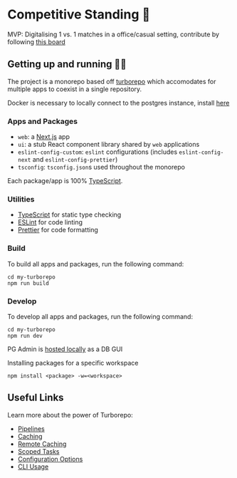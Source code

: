 # Competitive Standing 🥇

MVP: Digitalising 1 vs. 1 matches in a office/casual setting, contribute by following [this board](https://github.com/users/piercemorris/projects/1/views/1)

## Getting up and running 🏃💨

The project is a monorepo based off [turborepo](https://turborepo.org/) which accomodates for multiple apps to coexist in a single repository.

Docker is necessary to locally connect to the postgres instance, install [here](https://docs.docker.com/get-docker/)

### Apps and Packages

- `web`: a [Next.js](https://nextjs.org) app
- `ui`: a stub React component library shared by `web` applications
- `eslint-config-custom`: `eslint` configurations (includes `eslint-config-next` and `eslint-config-prettier`)
- `tsconfig`: `tsconfig.json`s used throughout the monorepo

Each package/app is 100% [TypeScript](https://www.typescriptlang.org/).

### Utilities

- [TypeScript](https://www.typescriptlang.org/) for static type checking
- [ESLint](https://eslint.org/) for code linting
- [Prettier](https://prettier.io) for code formatting

### Build

To build all apps and packages, run the following command:

```
cd my-turborepo
npm run build
```

### Develop

To develop all apps and packages, run the following command:

```
cd my-turborepo
npm run dev
```

PG Admin is [hosted locally](http://localhost:8081/) as a DB GUI

Installing packages for a specific workspace

```
npm install <package> -w=<workspace>
```

## Useful Links

Learn more about the power of Turborepo:

- [Pipelines](https://turborepo.org/docs/core-concepts/pipelines)
- [Caching](https://turborepo.org/docs/core-concepts/caching)
- [Remote Caching](https://turborepo.org/docs/core-concepts/remote-caching)
- [Scoped Tasks](https://turborepo.org/docs/core-concepts/scopes)
- [Configuration Options](https://turborepo.org/docs/reference/configuration)
- [CLI Usage](https://turborepo.org/docs/reference/command-line-reference)
